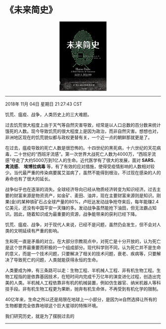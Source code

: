 # 《未来简史》

<div align=center>
<img src="/Image/Books/OtherBooks/未来简史.jpg" width=30% />
</div>

----------------------------------
2018年 11月 04日 星期日 21:27:43 CST

饥荒、瘟疫、战争，人类历史上的三大难题。

过去饥荒很大程度上由于天气等自然灾害导致，经常是以人口总数的百分数来统计饿死的人数。现今导致饥荒的很大程度上是因为政治，而非自然灾害。想想也对，非洲地区现在的饥荒貌似都与政权更替有关，一个近一点的朝鲜那就更是了。

在过去，瘟疫导致的死亡人数是很恐怖的。十四世纪的黑死病，十六世纪的天花病毒，二十世纪的“西班牙流感”。第一次世界大战死亡人数为4000万，“西班牙流感”夺走了大约5000万到1亿人的生命。近代医学有了很大的发展，面对 **SARS**、 **禽流感**、 **埃博拉病毒** 等，有了有效的应对措施，使得受疫情影响的人数相对较少。当代最严重的传染病要属艾滋病了，虽然不能得到根治，不过现在感染的人的寿命也有了很大的延长。

战争似乎也在逐渐的消失。全球经济导向已经从物质经济转变为知识经济。过去主要的财富来源是物资资产，如金矿、麦田、油井，现在主要财富来源则是知识。刚果(金)的某种铁矿石占全球产量的80%，卢旺达发动战争抢夺来后，每年能赚2.4亿美元，还没有中国平安一天赚的多。发动战争虽然能抢下油田，但无法霸占知识。因此，随着知识成为最重要的资源，战争能带来的获利已经下降。

饥荒、瘟疫、战争，对于现代人来说，已经不是问题，虽然仍会发生，但不会对人类的文明延续有严重的影响。

生和死一直是矛盾的对立。在大部分宗教观点中，对死亡是十分开放的，认为死亡是这个世界最重要而积极的一个组成部分。现代科学则不同，认为死亡并不是生命的意义，而是一个技术问题，只要解决了相关的技术问题，衰老、疾病等，只要解决了导致死亡的问题，人类就能获得永恒的生命。

人类要成为神，有三条路可以走：生物工程、半机械人工程、非有机生物工程。生物工程指的是依靠基因技术，在短时间内完成千万亿年的演变进化过程，创造出完美的人类。半机械人工程依靠非有机的机械装置，例如仿生器官、纳米机器人等科技手段。非有机生物工程更为果断，抛弃有机生命体，不再受到有机化学的限制。

40亿年来，生命之所以还是局限在地球上一小部分，是因为ie自然选择让所有的生物都要完全依靠地球这个巨大星球的特殊环境。

我们研究历史，就是为了摆脱过去的

----------------------------------

